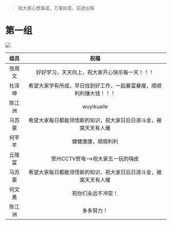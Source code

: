 >祝大家心想事成，万事如意，前途似锦


# 第一组
![](G:\第四阶段\day02\小组github作业\祝福语.assets\1-1588087966557.jpg)

|  组员  |                             祝福                             |
| :----: | :----------------------------------------------------------: |
| 张周文 |        好好学习，天天向上，祝大家开心快乐每一天！！！        |
| 杜泽坤 | 希望大家学有所成，早日找到好工作，一起暴富暴瘦，顺顺利利赚大钱！！！ |
| 陈江洲 |                wuyikuaile                                  |
| 马苏蒙 | 希望大家每日都能领悟新的知识，祝大家日后日进斗金，被窝天天有人暖 |
| 何芊芊 |                      健健康康，顺顺利利                      |
| 丘隆富 | 贺州CCTV贺电-->祝大家五一玩的嗨皮  
| 马苏蒙 | 希望大家每日都能领悟新的知识，祝大家日后日进斗金，被窝天天有人暖 |
| 何文勇 | 祝你们永远不冲突！                                           |
| 陈江洲 | 多多努力！|                                                  |